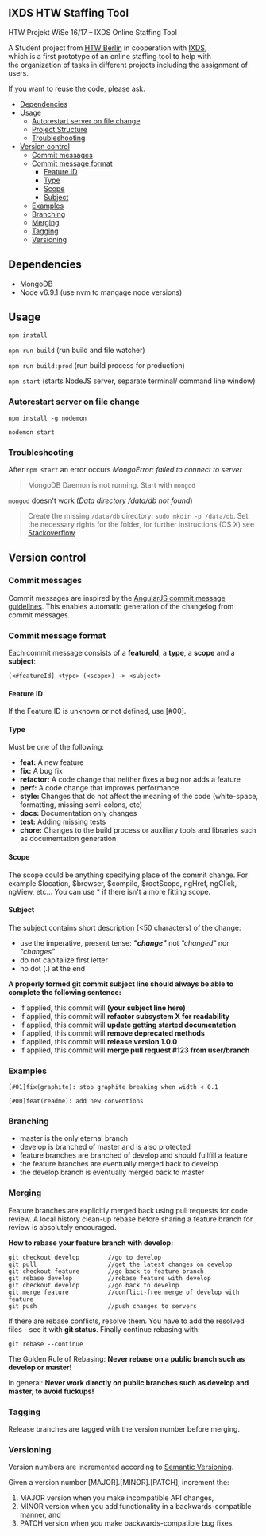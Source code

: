 ## IXDS HTW Staffing Tool

HTW Projekt WiSe 16/17 – IXDS Online Staffing Tool

A Student project from [HTW Berlin](https://www.htw-berlin.de) in cooperation with [IXDS](https://www.ixds.com), <br />
which is a first prototype of an online staffing tool to help with <br />
the organization of tasks in different projects including the assignment of users.

If you want to reuse the code, please ask.

<!-- TOC depthFrom:2 -->

- [Dependencies](#dependencies)
- [Usage](#usage)
  - [Autorestart server on file change](#autorestart-server-on-file-change)
  - [Project Structure](#project-structure)
  - [Troubleshooting](#troubleshooting)
- [Version control](#version-control)
  - [Commit messages](#commit-messages)
  - [Commit message format](#commit-message-format)
    - [Feature ID](#feature-id)
    - [Type](#type)
    - [Scope](#scope)
    - [Subject](#subject)
  - [Examples](#examples)
  - [Branching](#branching)
  - [Merging](#merging)
  - [Tagging](#tagging)
  - [Versioning](#versioning)

<!-- /TOC -->

## Dependencies
- MongoDB
- Node v6.9.1 (use nvm to mangage node versions)

## Usage

`npm install`

`npm run build`      (run build and file watcher)

`npm run build:prod` (run build process for production)

`npm start` (starts NodeJS server, separate terminal/ command line window)

### Autorestart server on file change

`npm install -g nodemon`

`nodemon start`


### Troubleshooting

After `npm start` an error occurs _MongoError: failed to connect to server_

> MongoDB Daemon is not running. Start with `mongod`

`mongod` doesn't work (_Data directory /data/db not found_)

> Create the missing `/data/db` directory: `sudo mkdir -p /data/db`. Set the necessary rights for the folder, for further instructions (OS X) see [Stackoverflow](https://stackoverflow.com/questions/7948789/mongodb-mongod-complains-that-there-is-no-data-db-folder)

## Version control

### Commit messages
Commit messages are inspired by the [AngularJS commit message guidelines](https://docs.google.com/document/d/1QrDFcIiPjSLDn3EL15IJygNPiHORgU1_OOAqWjiDU5Y/edit).
This enables automatic generation of the changelog from commit messages.

### Commit message format
Each commit message consists of a **featureId**, a **type**, a **scope** and a **subject**:

```
[<#featureId] <type> (<scope>) -> <subject>
```

#### Feature ID

If the Feature ID is unknown or not defined, use [#00].

#### Type

Must be one of the following:

*   **feat:** A new feature
*   **fix:** A bug fix
*   **refactor:** A code change that neither fixes a bug nor adds a feature
*   **perf:** A code change that improves performance
*   **style:** Changes that do not affect the meaning of the code (white-space, formatting, missing semi-colons, etc)
*   **docs:** Documentation only changes
*   **test:** Adding missing tests
*   **chore:** Changes to the build process or auxiliary tools and libraries such as documentation generation

#### Scope

The scope could be anything specifying place of the commit change. For example $location, $browser, $compile, $rootScope, ngHref, ngClick, ngView, etc...
You can use * if there isn't a more fitting scope.

#### Subject

The subject contains short description (<50 characters) of the change:
*	use the imperative, present tense: **_"change"_** not *_"changed"_* nor *_"changes"_*
*	do not capitalize first letter
*	no dot (.) at the end

**A properly formed git commit subject line should always be able to complete the following sentence:**
*	If applied, this commit will **(your subject line here)**
*	If applied, this commit will **refactor subsystem X for readability**
*	If applied, this commit will **update getting started documentation**
*	If applied, this commit will **remove deprecated methods**
*	If applied, this commit will **release version 1.0.0**
*	If applied, this commit will **merge pull request #123 from user/branch**

### Examples

```
[#01]fix(graphite): stop graphite breaking when width < 0.1

[#00]feat(readme): add new conventions
```

### Branching

* master is the only eternal branch
* develop is branched of master and is also protected
* feature branches are branched of develop and should fullfill a feature
* the feature branches are eventually merged back to develop
* the develop branch is eventually merged back to master

### Merging

Feature branches are explicitly merged back using pull requests for code review. A local history clean-up rebase before sharing a feature branch for review is absolutely encouraged.

**How to rebase your feature branch with develop:**

```
git checkout develop        //go to develop
git pull                    //get the latest changes on develop
git checkout feature        //go back to feature branch
git rebase develop          //rebase feature with develop
git checkout develop        //go back to develop
git merge feature           //conflict-free merge of develop with feature
git push                    //push changes to servers
```

If there are rebase conflicts, resolve them. You have to add the resolved files - see it with __git status__. Finally continue rebasing with:

```
git rebase --continue
```

The Golden Rule of Rebasing: **Never rebase on a public branch such as develop or master!**

In general: **Never work directly on public branches such as develop and master, to avoid fuckups!**

### Tagging

Release branches are tagged with the version number before merging.

### Versioning

Version numbers are incremented according to [Semantic Versioning](http://semver.org/).

Given a version number [MAJOR].[MINOR].[PATCH], increment the:

1.	MAJOR version when you make incompatible API changes,
2.	MINOR version when you add functionality in a backwards-compatible manner, and
3.	PATCH version when you make backwards-compatible bug fixes.
